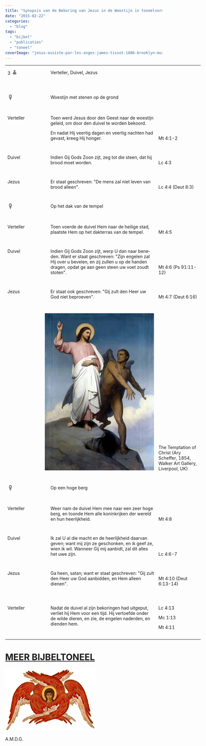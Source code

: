 ```yaml
---
title: "Synopsis van de Bekoring van Jezus in de Woestijn in toneelvorm"
date: "2015-02-22"
categories: 
  - "blog"
tags: 
  - "bijbel"
  - "publicaties"
  - "toneel"
coverImage: "jesus-assiste-par-les-anges-james-tissot-1886-brooklyn-museum1.jpg"
---
```


<table class="MsoNormalTable" style="width: 470.0pt; border-collapse: collapse;" border="0" width="627" cellspacing="0" cellpadding="0"><tbody><tr><td style="width: 100.0pt; padding: 0cm 5.4pt 12.0pt 5.4pt;" valign="top" width="133"><p class="Regie-ikoon"><span lang="NL">3&nbsp; <img id="Afbeelding 17" src="images/image004.jpg" alt="" width="12" height="16"></span></p></td><td style="width: 270.0pt; padding: 0cm 5.4pt 12.0pt 5.4pt;" valign="top" width="360"><p class="Regie"><span lang="NL">Verteller, Duivel, Jezus</span></p></td><td style="width: 100.0pt; padding: 0cm 5.4pt 12.0pt 5.4pt;" valign="bottom" width="133"><p class="MsoQuote"><span lang="NL" style="background: white;">&nbsp;</span></p></td></tr><tr><td style="width: 370.0pt; padding: 0cm 5.4pt 12.0pt 5.4pt;" colspan="2" valign="top" width="493"></td><td style="width: 100.0pt; padding: 0cm 5.4pt 12.0pt 5.4pt;" valign="bottom" width="133"></td></tr><tr><td style="width: 100.0pt; padding: 0cm 5.4pt 12.0pt 5.4pt;" valign="top" width="133"><p class="Regie-ikoon"><span lang="EN-US">&nbsp;<img id="Afbeelding 19" src="images/image003.jpg" alt="" width="12" height="19"></span></p></td><td style="width: 270.0pt; padding: 0cm 5.4pt 12.0pt 5.4pt;" valign="top" width="360"><p class="Regie"><span lang="NL">Woestijn met stenen op de grond</span></p></td><td style="width: 100.0pt; padding: 0cm 5.4pt 12.0pt 5.4pt;" valign="bottom" width="133"><p class="MsoQuote"><span lang="NL" style="background: white;">&nbsp;</span></p></td></tr><tr><td style="width: 100.0pt; padding: 0cm 5.4pt 12.0pt 5.4pt;" valign="top" width="133"><p class="MsoIntenseQuote"><span lang="NL">Verteller</span></p></td><td style="width: 270.0pt; padding: 0cm 5.4pt 12.0pt 5.4pt;" valign="top" width="360"><p class="MsoNormal"><span lang="NL">Toen werd Jesus door den Geest naar de woestijn geleid, om door den duivel te worden bekoord.</span></p><p class="MsoNormal"><span lang="NL">En nadat Hij veertig dagen en veertig nachten had gevast, kreeg Hij honger.</span></p></td><td style="width: 100.0pt; padding: 0cm 5.4pt 12.0pt 5.4pt;" valign="bottom" width="133"><p class="MsoQuote"><span lang="NL">Mt 4:1-2</span></p></td></tr><tr><td style="width: 100.0pt; padding: 0cm 5.4pt 12.0pt 5.4pt;" valign="top" width="133"><p class="MsoIntenseQuote"><span lang="NL">Duivel</span></p></td><td style="width: 270.0pt; padding: 0cm 5.4pt 12.0pt 5.4pt;" valign="top" width="360"><p class="MsoNormal"><span lang="NL">Indien Gij Gods Zoon zijt, zeg tot die steen, dat hij brood moet worden.</span></p></td><td style="width: 100.0pt; padding: 0cm 5.4pt 12.0pt 5.4pt;" valign="bottom" width="133"><p class="MsoQuote"><span lang="NL">Lc 4:3</span></p></td></tr><tr><td style="width: 100.0pt; padding: 0cm 5.4pt 12.0pt 5.4pt;" valign="top" width="133"><p class="MsoIntenseQuote"><span lang="NL">Jezus</span></p></td><td style="width: 270.0pt; padding: 0cm 5.4pt 12.0pt 5.4pt;" valign="top" width="360"><p class="MsoNormal"><span lang="NL">Er staat geschreven: "De mens zal niet leven van brood alleen".</span></p></td><td style="width: 100.0pt; padding: 0cm 5.4pt 12.0pt 5.4pt;" valign="bottom" width="133"><p class="MsoQuote"><span lang="NL">Lc 4:4 (Deut 8:3)</span></p></td></tr><tr><td style="width: 100.0pt; padding: 0cm 5.4pt 12.0pt 5.4pt;" valign="top" width="133"><p class="Regie-ikoon"><span lang="NL">&nbsp;<img id="Afbeelding 19" src="images/image003.jpg" alt="" width="12" height="19"></span></p></td><td style="width: 270.0pt; padding: 0cm 5.4pt 12.0pt 5.4pt;" valign="top" width="360"><p class="Regie"><span lang="NL">Op het dak van de tempel</span></p></td><td style="width: 100.0pt; padding: 0cm 5.4pt 12.0pt 5.4pt;" valign="bottom" width="133"><p class="MsoQuote"><span lang="NL" style="background: white;">&nbsp;</span></p></td></tr><tr><td style="width: 100.0pt; padding: 0cm 5.4pt 12.0pt 5.4pt;" valign="top" width="133"><p class="MsoIntenseQuote"><span lang="NL">Verteller</span></p></td><td style="width: 270.0pt; padding: 0cm 5.4pt 12.0pt 5.4pt;" valign="top" width="360"><p class="MsoNormal"><span lang="NL">Toen voerde de duivel Hem naar de heilige stad, plaatste Hem op het dakterras van de tempel.</span></p></td><td style="width: 100.0pt; padding: 0cm 5.4pt 12.0pt 5.4pt;" valign="bottom" width="133"><p class="MsoQuote"><span lang="NL">Mt 4:5</span></p></td></tr><tr><td style="width: 100.0pt; padding: 0cm 5.4pt 12.0pt 5.4pt;" valign="top" width="133"><p class="MsoIntenseQuote"><span lang="NL">Duivel</span></p></td><td style="width: 270.0pt; padding: 0cm 5.4pt 12.0pt 5.4pt;" valign="top" width="360"><p class="MsoNormal"><span lang="NL">Indien Gij Gods Zoon zijt, werp U dan naar beneden. Want er staat geschreven: "Zijn engelen zal Hij over u bevelen, en zij zullen u op de handen dragen, opdat ge aan geen steen uw voet zoudt stoten".</span></p></td><td style="width: 100.0pt; padding: 0cm 5.4pt 12.0pt 5.4pt;" valign="bottom" width="133"><p class="MsoQuote"><span lang="NL">Mt 4:6&nbsp;(Ps 91:11-12)</span></p></td></tr><tr><td style="width: 100.0pt; padding: 0cm 5.4pt 12.0pt 5.4pt;" valign="top" width="133"><p class="MsoIntenseQuote"><span lang="NL">Jezus</span></p></td><td style="width: 270.0pt; padding: 0cm 5.4pt 12.0pt 5.4pt;" valign="top" width="360"><p class="MsoNormal"><span lang="NL">Er staat ook geschreven: "Gij zult den Heer uw God niet beproeven".</span></p></td><td style="width: 100.0pt; padding: 0cm 5.4pt 12.0pt 5.4pt;" valign="bottom" width="133"><p class="MsoQuote"><span lang="NL">Mt 4:7 (Deut 6:16)</span></p></td></tr><tr><td style="width: 370.0pt; padding: 0cm 5.4pt 12.0pt 5.4pt;" colspan="2" valign="top" width="493"><p class="MsoNormal" style="text-align: right;" align="right"><img src="images/Ary_Scheffer_-_The_Temptation_of_Christ_(1854).jpg" alt="http://upload.wikimedia.org/wikipedia/commons/f/fa/Ary_Scheffer_-_The_Temptation_of_Christ_(1854).jpg" width="350" height="502"></p></td><td style="width: 100.0pt; padding: 0cm 5.4pt 12.0pt 5.4pt;" valign="bottom" width="133"><p class="MsoQuote"><span lang="EN-US">The Temptation of Christ (Ary Scheffer, 1854, Walker Art Gallery, Liverpool, UK)</span></p></td></tr><tr><td style="width: 100.0pt; padding: 0cm 5.4pt 12.0pt 5.4pt;" valign="top" width="133"><p class="Regie-ikoon"><span lang="EN-US">&nbsp;<img id="Afbeelding 19" src="images/image003.jpg" alt="" width="12" height="19"></span></p></td><td style="width: 270.0pt; padding: 0cm 5.4pt 12.0pt 5.4pt;" valign="top" width="360"><p class="Regie"><span lang="NL">Op een hoge berg</span></p></td><td style="width: 100.0pt; padding: 0cm 5.4pt 12.0pt 5.4pt;" valign="bottom" width="133"><p class="MsoQuote"><span lang="NL" style="background: white;">&nbsp;</span></p></td></tr><tr><td style="width: 100.0pt; padding: 0cm 5.4pt 12.0pt 5.4pt;" valign="top" width="133"><p class="MsoIntenseQuote"><span lang="NL">Verteller</span></p></td><td style="width: 270.0pt; padding: 0cm 5.4pt 12.0pt 5.4pt;" valign="top" width="360"><p class="MsoNormal"><span lang="NL">Weer nam de duivel Hem mee naar een zeer hoge berg, en toonde Hem alle koninkrijken der wereld en hun heerlijkheid.</span></p></td><td style="width: 100.0pt; padding: 0cm 5.4pt 12.0pt 5.4pt;" valign="bottom" width="133"><p class="MsoQuote"><span lang="NL">Mt 4:8</span></p></td></tr><tr><td style="width: 100.0pt; padding: 0cm 5.4pt 12.0pt 5.4pt;" valign="top" width="133"><p class="MsoIntenseQuote"><span lang="NL">Duivel</span></p></td><td style="width: 270.0pt; padding: 0cm 5.4pt 12.0pt 5.4pt;" valign="top" width="360"><p class="MsoNormal"><span lang="NL">Ik zal U al die macht en de heerlijkheid daarvan geven; want mij zijn ze geschonken, en ik geef ze, wien ik wil. Wanneer Gij mij aanbidt, zal dit alles het uwe zijn.</span></p></td><td style="width: 100.0pt; padding: 0cm 5.4pt 12.0pt 5.4pt;" valign="bottom" width="133"><p class="MsoQuote"><span lang="NL">Lc 4:6-7</span></p></td></tr><tr><td style="width: 100.0pt; padding: 0cm 5.4pt 12.0pt 5.4pt;" valign="top" width="133"><p class="MsoIntenseQuote"><span lang="NL">Jezus</span></p></td><td style="width: 270.0pt; padding: 0cm 5.4pt 12.0pt 5.4pt;" valign="top" width="360"><p class="MsoNormal"><span lang="NL">Ga heen, satan; want er staat geschreven: "Gij zult den Heer uw God aanbidden, en Hem alleen dienen".</span></p></td><td style="width: 100.0pt; padding: 0cm 5.4pt 12.0pt 5.4pt;" valign="bottom" width="133"><p class="MsoQuote"><span lang="NL">Mt 4:10 (Deut 6:13-14)</span></p></td></tr><tr><td style="width: 370.0pt; padding: 0cm 5.4pt 12.0pt 5.4pt;" colspan="2" valign="top" width="493"></td><td style="width: 100.0pt; padding: 0cm 5.4pt 12.0pt 5.4pt;" valign="bottom" width="133"></td></tr><tr><td style="width: 100.0pt; padding: 0cm 5.4pt 12.0pt 5.4pt;" valign="top" width="133"><p class="MsoIntenseQuote"><span lang="NL">Verteller</span></p></td><td style="width: 270.0pt; padding: 0cm 5.4pt 12.0pt 5.4pt;" valign="top" width="360"><p class="MsoNormal"><span lang="NL">Nadat de duivel al zijn bekoringen had uitgeput, verliet hij Hem voor een tijd. Hij vertoefde onder de wilde dieren, en zie, de engelen naderden, en dienden hem.</span></p></td><td style="width: 100.0pt; padding: 0cm 5.4pt 12.0pt 5.4pt;" valign="bottom" width="133"><p class="MsoQuote"><span lang="NL">Lc 4:13</span></p><p class="MsoQuote"><span lang="NL">Mc 1:13</span></p><p class="MsoQuote"><span lang="NL">Mt 4:11</span></p></td></tr></tbody></table>

# [MEER BIJBELTONEEL](/bijbeltoneel/ "Bijbeltoneel")

![](images/image005.gif)

A.M.D.G.
